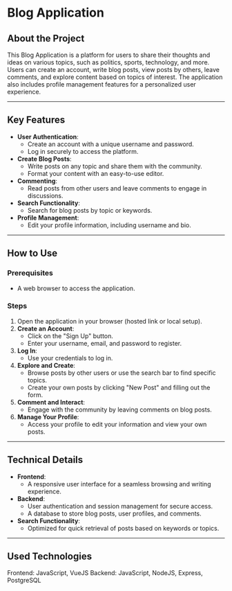 # Blog Application

## About the Project
This Blog Application is a platform for users to share their thoughts and ideas on various topics, such as politics, sports, technology, and more. Users can create an account, write blog posts, view posts by others, leave comments, and explore content based on topics of interest. The application also includes profile management features for a personalized user experience.

---

## Key Features
- **User Authentication**:
  - Create an account with a unique username and password.
  - Log in securely to access the platform.
- **Create Blog Posts**:
  - Write posts on any topic and share them with the community.
  - Format your content with an easy-to-use editor.
- **Commenting**:
  - Read posts from other users and leave comments to engage in discussions.
- **Search Functionality**:
  - Search for blog posts by topic or keywords.
- **Profile Management**:
  - Edit your profile information, including username and bio.

---

## How to Use
### Prerequisites
- A web browser to access the application.

### Steps
1. Open the application in your browser (hosted link or local setup).
2. **Create an Account**:
   - Click on the "Sign Up" button.
   - Enter your username, email, and password to register.
3. **Log In**:
   - Use your credentials to log in.
4. **Explore and Create**:
   - Browse posts by other users or use the search bar to find specific topics.
   - Create your own posts by clicking "New Post" and filling out the form.
5. **Comment and Interact**:
   - Engage with the community by leaving comments on blog posts.
6. **Manage Your Profile**:
   - Access your profile to edit your information and view your own posts.

---

## Technical Details
- **Frontend**:
  - A responsive user interface for a seamless browsing and writing experience.
- **Backend**:
  - User authentication and session management for secure access.
  - A database to store blog posts, user profiles, and comments.
- **Search Functionality**:
  - Optimized for quick retrieval of posts based on keywords or topics.

---

## Used Technologies
Frontend: JavaScript, VueJS
Backend: JavaScript, NodeJS, Express, PostgreSQL
